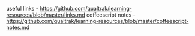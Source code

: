 useful links - https://github.com/qualtrak/learning-resources/blob/master/links.md
coffeescript notes - https://github.com/qualtrak/learning-resources/blob/master/coffeescript-notes.md
